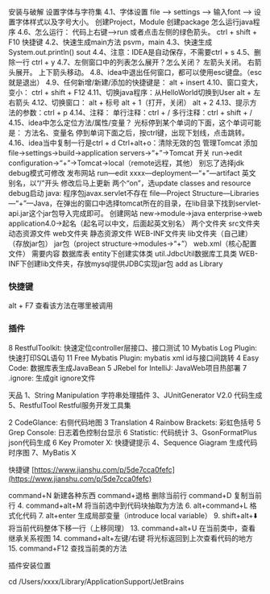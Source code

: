 安装与破解
设置字体与字符集
4.1、字体设置
file --> settings --> 输入font --> 设置字体样式以及字号大小。
创建Project，Module
创建package
怎么运行java程序
4.6、怎么运行：
代码上右键-->run 或者点击左侧的绿色箭头。 ctrl + shift + F10
快捷键
4.2、快速生成main方法
psvm，main
4.3、快速生成System.out.println()
sout
4.4、注意：IDEA是自动保存，不需要ctrl + s
4.5、删除一行
ctrl + y
4.7、左侧窗口中的列表怎么展开？怎么关闭？
左箭头关闭。 右箭头展开。 上下箭头移动。
4.8、idea中退出任何窗口，都可以使用esc键盘。（esc就是退出）
4.9、任何新增/新建/添加的快捷键是：
alt + insert
4.10、窗口变大，变小：
ctrl + shift + F12
4.11、切换java程序：从HelloWorld切换到User
alt + 左右箭头
4.12、切换窗口：
alt + 标号 alt + 1（打开，关闭） alt + 2
4.13、提示方法的参数：ctrl + p
4.14、注释：
单行注释：ctrl + / 多行注释：ctrl + shift + /
4.15、idea中怎么定位方法/属性/变量？
光标停到某个单词的下面，这个单词可能是：   方法名、变量名 停到单词下面之后，按ctrl键，出现下划线，点击跳转。
4.16、idea当中复制一行是ctrl + d
Ctrl+alt+o：清除无效的包
管理Tomcat
添加
file→settings→build→application servers→“+”→Tomcat
开关
run→edit configuration→“+”→Tomcat→local（remote远程，其他） 别忘了选择jdk debug模式可修改 发布网站   run—edit xxxx—deployment—“+”—artifact   英文别名，以“/”开头 修改后马上更新   两个“on”，选update classes and resource   debug启动 java: 程序包javax.servlet不存在   file—Project Structure—Libraries—“+”—Java，在弹出的窗口中选择tomcat所在的目录，在lib目录下找到servlet-api.jar这个jar包导入完成即可。
创建网站
new→module→java enterprise→web application4.0→起名（起名可以中文，后面起英文别名）
两个文件夹
src文件夹   动态资源文件 web文件夹   静态资源文件   WEB-INF文件夹     lib文件夹（自己建）（存放jar包）       jar包（project structure→modules→“+”）     web.xml（核心配置文件）
需要内容
数据库表 entity下创建实体类 util.JdbcUtil数据库工具类 WEB-INF下创建lib文件夹，存放mysql提供JDBC实现jar包   add as Library



### 快捷键

alt + F7  查看该方法在哪里被调用

### 插件

8 RestfulToolkit: 快速定位controller层接口、接口测试
10 Mybatis Log Plugin: 快速打印SQL语句
11 Free Mybatis Plugin: mybatis xml id与接口间跳转
4 Easy Code: 数据库表生成JavaBean
5 JRebel for IntelliJ: JavaWeb项目热部署
7 .ignore: 生成git ignore文件

天品
		1、String Manipulation 字符串处理插件
		3、JUnitGenerator V2.0  代码生成
		5、RestfulTool Restful服务开发工具集

2 CodeGlance: 右侧代码地图
3 Translation
4 Rainbow Brackets: 彩虹色括号
5 Grep Console: 日志着色控制台显示
6 Statistic: 代码统计
3、GsonFormatPlus json代码生成
6 Key Promoter X: 快捷键提示
4、Sequence Giagram 生成代码时序图
7、MyBatis X

快捷键
[https://www.jianshu.com/p/5de7cca0fefc](https://www.jianshu.com/p/5de7cca0fefc)

command+N 新建各种东西
command+退格 删除当前行
command+D 复制当前行
4. command+alt+M 将当前选中到代码块抽取为方法
6. alt+command+L 格式化代码
7. alt+enter 生成局部变量（introduce local variable）
9. shift+alt+⬇️ 将当前代码整体下移一行（上移同理）
13. command+alt+U 在当前类中，查看继承关系视图
14. command+alt+左键/右键 将光标返回到上次查看代码的地方
15. command+F12 查找当前类的方法

插件安装位置

cd  /Users/xxxx/Library/ApplicationSupport/JetBrains
